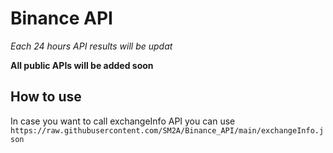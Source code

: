 # Binance API

*Each 24 hours API results will be updat*

**All public APIs will be added soon**

## How to use

In case you want to call exchangeInfo API you can use `https://raw.githubusercontent.com/SM2A/Binance_API/main/exchangeInfo.json`

